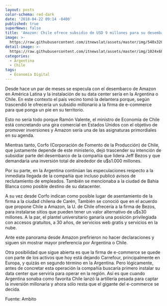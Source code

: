 ```yaml
---
layout: posts
color-schema: red-dark
date: '2018-04-22 09:14 -0400'
published: true
superNews: false
title: 'Amazon: Chile ofrece subsidio de USD 9 millones para su desembarco'
image: >-
  https://raw.githubusercontent.com/itnewslat/assets/master/img/540x320/amazon-p.jpg
detail-image: >-
  https://raw.githubusercontent.com/itnewslat/assets/master/img/1024x680/amazon-g.jpg
categories:
  - Argentina
  - Chile
tags:
  - Economía Digital
---
```

Desde hace un par de meses se especula con el desembarco de Amazon en América Latina y la instalación de su data center sería en la Argentina o Chile. En este contexto el país vecino tomó la delantera porque, según trascendió le ofrecería un subsidio millonario a la firma de e-commerce para que ponga un pie en su territorio.

Esto no sería todo porque Ramón Valente, el ministro de Economía de Chile está concretando una gira comercial en Estados Unidos con el objetivo de promover inversiones y Amazon sería una de las asignaturas primordiales en su agenda.

Mientras tanto, Corfo (Corporación de Fomento de la Producción) de Chile, que justamente depende de este ministerio, dejó trascender su intención de subsidiar parte del desembarco de la compañía que lidera Jeff Bezos y que demandaría una inversión total de alrededor de u$s1.000 millones.

Por su parte, en la Argentina continúan las especulaciones respecto a la inmediata llegada de la compañía que incluso publicó avisos de reclutamiento de empleados. También se mencionaba a la ciudad de Bahía Blanca como posible destino de su datacenter.

A su vez desde Corfo indican como posible lugar de asentamiento de la firma a la ciudad chilena de Carén,
También se conoció que en el acuerdo que propone Chile a Amazon, la U. de Chile ofrecería a la firma de Bezos, para instalarse sitios que pueden tener un valor alternativo de u$s30 millones. A la par, el plantel universitario ganaría una posición privilegiada con accesos gratuitos, a 30 años, de servicios web gratis y servicios en la nube.

Ante este panorama desde Amazon prefirieron no hacer declaraciones y siguen sin mostrar mayor preferencia por Argentina o Chile.

Otra posibilidad que sigue abierta es que la firma de e-commerce se quede con parte de los activos que hoy está dejando Carrefour, principalmente en Europa, y quizás en segundo término en la Argentina. Pero lógicamente, antes de concretar esta operación la compañía buscaría primero instalar su data center que serviría para operar en la región.
Así es que cuando Argentina sonaba como favorita Chile lanzó la artillería pesada para captar la inversión millonaria y ahora sólo resta que el gigante del e-commerce se decida.

Fuente: Ambito
